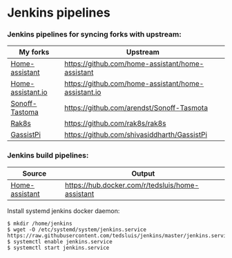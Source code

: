 # Jenkins pipelines

### Jenkins pipelines for syncing forks with upstream:

| My forks                                                            | Upstream                                             |
| ------------------------------------------------------------------- | ---------------------------------------------------- |
| [Home-assistant](https://github.com/tedsluis/home-assistant)        | https://github.com/home-assistant/home-assistant     |
| [Home-assistant.io](https://github.com/tedsluis/home-assistant.io)  | https://github.com/home-assistant/home-assistant.io  |
| [Sonoff-Tastoma](https://github.com/tedsluis/Sonoff-Tasmota)        | https://github.com/arendst/Sonoff-Tasmota            |
| [Rak8s](https://github.com/tedsluis/rak8s)                          | https://github.com/rak8s/rak8s                       |
| [GassistPi](https://github.com/tedsluis/GassistPi)                  | https://github.com/shivasiddharth/GassistPi          |

### Jenkins build pipelines:

| Source                                                              | Output
| ------------------------------------------------------------------- | ---------------------------------------------------- |
| [Home-assistant](https://github.com/tedsluis/home-assistant)        | https://hub.docker.com/r/tedsluis/home-assistant     |


Install systemd jenkins docker daemon:
```
$ mkdir /home/jenkins
$ wget -O /etc/systemd/system/jenkins.service https://raw.githubusercontent.com/tedsluis/jenkins/master/jenkins.service
$ systemctl enable jenkins.service
$ systemctl start jenkins.service
```
